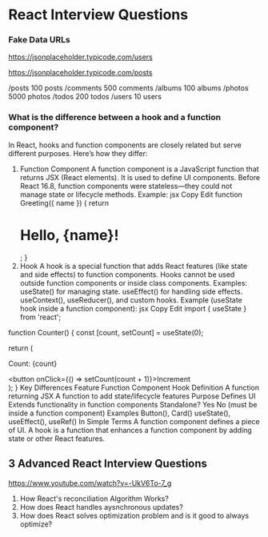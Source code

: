 # React Interview Questions

### Fake Data URLs

https://jsonplaceholder.typicode.com/users

https://jsonplaceholder.typicode.com/posts

/posts	100 posts
/comments	500 comments
/albums	100 albums
/photos	5000 photos
/todos	200 todos
/users	10 users

### What is the difference between a hook and a function component?

In React, hooks and function components are closely related but serve different purposes. Here’s how they differ:

1. Function Component
A function component is a JavaScript function that returns JSX (React elements).
It is used to define UI components.
Before React 16.8, function components were stateless—they could not manage state or lifecycle methods.
Example:
jsx
Copy
Edit
function Greeting({ name }) {
  return <h1>Hello, {name}!</h1>;
}
2. Hook
A hook is a special function that adds React features (like state and side effects) to function components.
Hooks cannot be used outside function components or inside class components.
Examples:
useState() for managing state.
useEffect() for handling side effects.
useContext(), useReducer(), and custom hooks.
Example (useState hook inside a function component):
jsx
Copy
Edit
import { useState } from 'react';

function Counter() {
  const [count, setCount] = useState(0);

  return (
    <div>
      <p>Count: {count}</p>
      <button onClick={() => setCount(count + 1)}>Increment</button>
    </div>
  );
}
Key Differences
Feature	Function Component	Hook
Definition	A function returning JSX	A function to add state/lifecycle features
Purpose	Defines UI	Extends functionality in function components
Standalone?	Yes	No (must be inside a function component)
Examples	Button(), Card()	useState(), useEffect(), useRef()
In Simple Terms
A function component defines a piece of UI.
A hook is a function that enhances a function component by adding state or other React features.


## 3 Advanced React Interview Questions
https://www.youtube.com/watch?v=-UkV6To-7_g

1. How React's reconciliation Algorithm Works?
2. How does React handles aysnchronous updates?
3. How does React solves optimization problem and is it good to always optimize?

